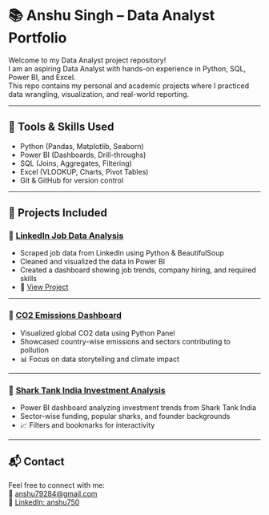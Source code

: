 # 📚 Anshu Singh – Data Analyst Portfolio

Welcome to my Data Analyst project repository!  
I am an aspiring Data Analyst with hands-on experience in Python, SQL, Power BI, and Excel.  
This repo contains my personal and academic projects where I practiced data wrangling, visualization, and real-world reporting.

---

## 🧰 Tools & Skills Used

- Python (Pandas, Matplotlib, Seaborn)
- Power BI (Dashboards, Drill-throughs)
- SQL (Joins, Aggregates, Filtering)
- Excel (VLOOKUP, Charts, Pivot Tables)
- Git & GitHub for version control

---

## 📁 Projects Included

### 🔹 [LinkedIn Job Data Analysis](./Linkedin%20job%20data%20analysis)

- Scraped job data from LinkedIn using Python & BeautifulSoup  
- Cleaned and visualized the data in Power BI  
- Created a dashboard showing job trends, company hiring, and required skills  
- 🔗 [View Project](https://github.com/mranshuusingh/Data-Analyst-/tree/main/Linkedin%20job%20data%20analysis)

---

### 🔹 [CO2 Emissions Dashboard](https://github.com/mranshuusingh/Data-Analyst-/tree/4a2c14c9517d86aaafde565b449932929cd0a3dd/Co2-emission-dashboard-python-panel)

- Visualized global CO2 data using Python Panel  
- Showcased country-wise emissions and sectors contributing to pollution  
- 📊 Focus on data storytelling and climate impact

---

### 🔹 [Shark Tank India Investment Analysis](https://github.com/mranshuusingh/Data-Analyst-/tree/abe042edc41f7357f78800a4f49db427c65c0ea8/sharktank-data-analysis)

- Power BI dashboard analyzing investment trends from Shark Tank India  
- Sector-wise funding, popular sharks, and founder backgrounds  
- 📈 Filters and bookmarks for interactivity

---

## 📬 Contact

Feel free to connect with me:  
📧 anshu79284@gmail.com  
🔗 [LinkedIn: anshu750](https://www.linkedin.com/in/anshu750/)
